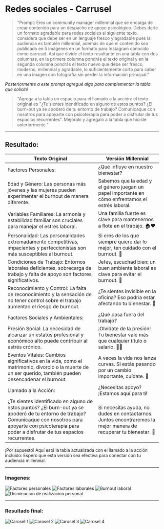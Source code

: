# Redes sociales - Carrusel

> "Prompt: Eres un community manager millennial que se encarga de crear contenido para un despacho de apoyo psicológico. Debes darle un formato agradable para redes sociales al siguiente texto, considera que debe ser en un lenguaje fresco y agradable pues la audiencia es también millennial, además de que el contenido sea publicado en 5 imágenes en un formato para Instagram conocido como carrusel. Así que divide el texto resultante en una tabla con dos columnas, en la primera columna pondrás el texto original y en la segunda columna pondrás el texto nuevo que debe ser fresco, moderno, millennial y agradable, lo suficientemente corto para caber en una imagen con fotografía sin perder la información principal."

*Posteriormente a este prompt agregué algo para complementar la tabla que solicité*

> "Agrega a la tabla un espacio para el llamado a la acción: el texto original es "¿Te sientes identificado en alguno de estos puntos? ¿El burn-out ya se apoderó de tu entorno de trabajo? Comunicaque con nosotros para apoyarte con psicoterapia para poder a disfrutar de tus espacios recurrentes". Mejoralo y agregalo a la tabla que hiciste anteriormente."

---

## Resultado:

| Texto Original | Versión Millennial |
|----------------|--------------------|
| Factores Personales: | ¿Qué influye en nuestro bienestar? |
| Edad y Género: Las personas más jóvenes y las mujeres pueden experimentar el burnout de manera diferente. | Sabemos que la edad y el género juegan un papel importante en cómo enfrentamos el estrés laboral. |
| Variables Familiares: La armonía y estabilidad familiar son cruciales para manejar el estrés laboral. | Una familia fuerte es clave para mantenernos a flote en el trabajo. 🏠❤️ |
| Personalidad: Las personalidades extremadamente competitivas, impacientes y perfeccionistas son más susceptibles al burnout. | Si eres de los que siempre quiere dar lo mejor, ten cuidado con el burnout. 🙌 |
| Condiciones de Trabajo: Entornos laborales deficientes, sobrecarga de trabajo y falta de apoyo son factores significativos. | Jefes, escuchad bien: un buen ambiente laboral es clave para evitar el burnout. 🌟 |
| Reconocimiento y Control: La falta de reconocimiento y la sensación de no tener control sobre el trabajo aumentan el riesgo de burnout. | ¿Te sientes invisible en la oficina? Eso podría estar afectando tu bienestar. 🙈 |
| Factores Sociales y Ambientales: | ¿Qué pasa fuera del trabajo? |
| Presión Social: La necesidad de alcanzar un estatus profesional y económico alto puede contribuir al estrés crónico. | ¡Olvídate de la presión! Tu bienestar vale más que cualquier título o salario. 💆‍♂️ |
| Eventos Vitales: Cambios significativos en la vida, como el matrimonio, divorcio o la muerte de un ser querido, también pueden desencadenar el burnout. | A veces la vida nos lanza curvas. Si estás pasando por un cambio importante, cuídate. 🌟 |
| Llamado a la Acción: | ¿Necesitas apoyo? ¡Estamos aquí para ti! |
| ¿Te sientes identificado en alguno de estos puntos? ¿El burn-out ya se apoderó de tu entorno de trabajo? Comunicaque con nosotros para apoyarte con psicoterapia para poder a disfrutar de tus espacios recurrentes. | Si necesitas ayuda, no dudes en contactarnos. Juntos encontraremos la mejor manera de recuperar tu bienestar. 🤝 |

¡Por supuesto! Aquí está la tabla actualizada con el llamado a la acción incluido: Espero que esta versión sea efectiva para conectar con tu audiencia millennial.

---

### Imagenes:

![Factores personales](media/factores-personales.jpg)
![Factores laborales](media/factores-laborales.jpg)
![Burnout laboral](media/burnout-laboral.jpg)
![Disminucion de realizacion personal](media/disminucion-de-realizacion-personal.jpg)

---

### Resultado final:

![Carosel 1](media/carousel-1.png)
![Carosel 2](media/carousel-2.png)
![Carosel 3](media/carousel-3.png)
![Carosel 4](media/carousel-4.png)